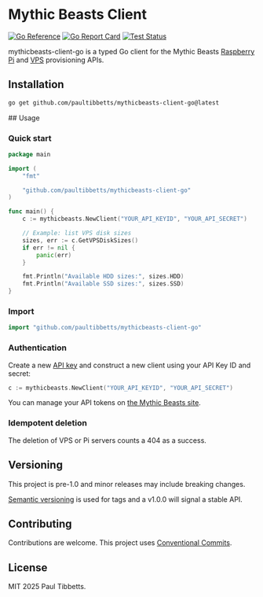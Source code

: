 # Mythic Beasts Client

[![Go Reference](https://pkg.go.dev/badge/github.com/paultibbetts/mythicbeasts-client-go.svg)](https://pkg.go.dev/github.com/paultibbetts/mythicbeasts-client-go)
[![Go Report Card](https://goreportcard.com/badge/github.com/paultibbetts/mythicbeasts-client-go)](https://goreportcard.com/report/github.com/paultibbetts/mythicbeasts-client-go)
[![Test Status](https://github.com/paultibbetts/mythicbeasts-client-go/actions/workflows/tests.yml/badge.svg?branch=main)](https://github.com/paultibbetts/mythicbeasts-client-go/actions/workflows/tests.yml)

mythicbeasts-client-go is a typed Go client for the Mythic Beasts [Raspberry Pi](https://www.mythic-beasts.com/support/api/raspberry-pi) and [VPS](https://www.mythic-beasts.com/support/api/vps) provisioning APIs.

## Installation

```bash
go get github.com/paultibbetts/mythicbeasts-client-go@latest
```

## Usage

### Quick start

```go
package main

import (
	"fmt"

	"github.com/paultibbetts/mythicbeasts-client-go"
)

func main() {
	c := mythicbeasts.NewClient("YOUR_API_KEYID", "YOUR_API_SECRET")

	// Example: list VPS disk sizes
	sizes, err := c.GetVPSDiskSizes()
	if err != nil {
		panic(err)
	}

    fmt.Println("Available HDD sizes:", sizes.HDD)
    fmt.Println("Available SSD sizes:", sizes.SSD)
}
```

### Import

```go
import "github.com/paultibbetts/mythicbeasts-client-go"
```

### Authentication

Create a new [API key](https://www.mythic-beasts.com/customer/api-users) and construct a new client using your API Key ID and secret:

```go
c := mythicbeasts.NewClient("YOUR_API_KEYID", "YOUR_API_SECRET")
```

You can manage your API tokens on [the Mythic Beasts site](https://www.mythic-beasts.com/customer/api-users).

### Idempotent deletion

The deletion of VPS or Pi servers counts a 404 as a success.

## Versioning

This project is pre-1.0 and minor releases may include breaking changes.

[Semantic versioning](https://semver.org/) is used for tags and a v1.0.0 will signal a stable API.

## Contributing

Contributions are welcome. This project uses [Conventional Commits](https://www.conventionalcommits.org/en/v1.0.0/).

## License

MIT 2025 Paul Tibbetts.
